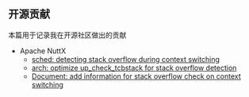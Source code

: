 ## 开源贡献

本篇用于记录我在开源社区做出的贡献

- Apache NuttX
    - [sched: detecting stack overflow during context switching](https://github.com/apache/nuttx/commit/6f478a9e2554b6a45c1d31581a058c5da679eae4)
    - [arch: optimize up_check_tcbstack for stack overflow detection](https://github.com/apache/nuttx/commit/5d7ac216f2c08f0b0593b744ba479f2ffc772231)
    - [Document: add information for stack overflow check on context switching](https://github.com/apache/nuttx/commit/a3e63c44dd34bd0a8ed6b5e683ee4b7998a5b3a8)
